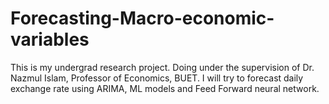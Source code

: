 # Forecasting-Macro-economic-variables
This is my undergrad research project. Doing under the supervision of Dr. Nazmul Islam, Professor of Economics, BUET. I will try to forecast daily exchange rate using ARIMA, ML models and Feed Forward neural network.

